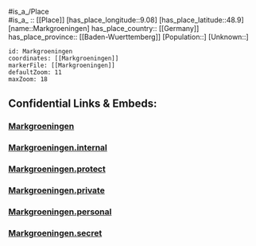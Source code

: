 ﻿---
location: [48.9,9.08] 
mapzoom: [7,12] 
mapmarker: city 
type: City
tags:
- geo/City


SpocWebEntityId: 32308
isDeleted: false
confidential: public

---
#is_a_/Place  
#is_a_ :: [[Place]] 
[has_place_longitude::9.08] 
[has_place_latitude::48.9] 
[name::Markgroeningen] 
has_place_country:: [[Germany]]  
has_place_province:: [[Baden-Wuerttemberg]] 
[Population::] 
[Unknown::] 


```leaflet
id: Markgroeningen
coordinates: [[Markgroeningen]] 
markerFile: [[Markgroeningen]] 
defaultZoom: 11 
maxZoom: 18
```


## Confidential Links & Embeds: 

### [Markgroeningen](/_public/Earth/Continent/Europe/Europe~Central/Germany/Germany~West/Baden-Wuerttemberg/counties~BW/Ludwigsburg/cities~Ludwigsburg/Markgröningen/City/Markgroeningen.md) 

### [Markgroeningen.internal](/_internal/Earth/Continent/Europe/Europe~Central/Germany/Germany~West/Baden-Wuerttemberg/counties~BW/Ludwigsburg/cities~Ludwigsburg/Markgröningen/City/Markgroeningen.internal.md) 

### [Markgroeningen.protect](/_protect/Earth/Continent/Europe/Europe~Central/Germany/Germany~West/Baden-Wuerttemberg/counties~BW/Ludwigsburg/cities~Ludwigsburg/Markgröningen/City/Markgroeningen.protect.md) 

### [Markgroeningen.private](/_private/Earth/Continent/Europe/Europe~Central/Germany/Germany~West/Baden-Wuerttemberg/counties~BW/Ludwigsburg/cities~Ludwigsburg/Markgröningen/City/Markgroeningen.private.md) 

### [Markgroeningen.personal](/_personal/Earth/Continent/Europe/Europe~Central/Germany/Germany~West/Baden-Wuerttemberg/counties~BW/Ludwigsburg/cities~Ludwigsburg/Markgröningen/City/Markgroeningen.personal.md) 

### [Markgroeningen.secret](/_secret/Earth/Continent/Europe/Europe~Central/Germany/Germany~West/Baden-Wuerttemberg/counties~BW/Ludwigsburg/cities~Ludwigsburg/Markgröningen/City/Markgroeningen.secret.md) 
